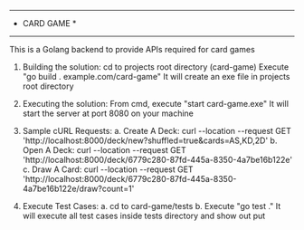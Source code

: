 *************
* CARD GAME *
*************

This is a Golang backend to provide APIs required for card games

1. Building the solution:
   cd to projects root directory (card-game)
   Execute "go build . example.com/card-game"
   It will create an exe file in projects root directory

2. Executing the solution:
   From cmd, execute "start card-game.exe"
   It will start the server at port 8080 on your machine

3. Sample cURL Requests:
    a. Create A Deck: curl --location --request GET 'http://localhost:8000/deck/new?shuffled=true&cards=AS,KD,2D'
    b. Open A Deck: curl --location --request GET 'http://localhost:8000/deck/6779c280-87fd-445a-8350-4a7be16b122e'
    c. Draw A Card: curl --location --request GET 'http://localhost:8000/deck/6779c280-87fd-445a-8350-4a7be16b122e/draw?count=1'

4. Execute Test Cases:
   a. cd to card-game/tests
   b. Execute "go test ."
   It will execute all test cases inside tests directory and show out put